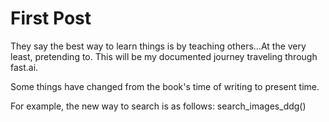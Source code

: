# First Post

They say the best way to learn things is by teaching others...At the very least, pretending to. This will be my documented journey traveling through fast.ai.

Some things have changed from the book's time of writing to present time.

For example, the new way to search is as follows:
 search_images_ddg()
 
